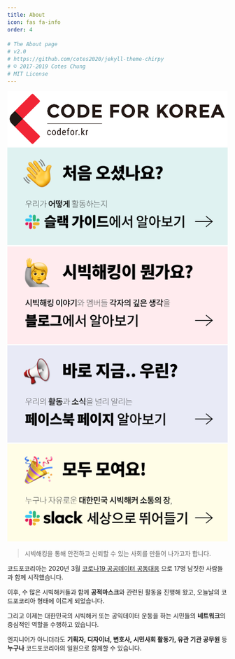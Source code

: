 ```yaml
---
title: About
icon: fas fa-info
order: 4

# The About page
# v2.0
# https://github.com/cotes2020/jekyll-theme-chirpy
# © 2017-2019 Cotes Chung
# MIT License
---
```



<div class="row mb-3">
<div class="col-7"><a target="_blank" class="img-hyperlink" href="https://codefor.kr"><img src="/assets/img/about/Codeforkorea_logo_-2_1000px.png" alt="코드포코리아 홈페이지 바로가기"></a></div>
<div class="col-6" style="padding:0"><a target="_blank" class="img-hyperlink" href="https://codefor.kr/wiki/%EC%8A%AC%EB%9E%99_%EA%B0%80%EC%9D%B4%EB%93%9C"><img style="padding: 0;" src="/assets/img/about/슬랙가이드.png" alt="우리가 어떻게 활동하는지 슬랙 가이드에서 알아보기"></a> </div>
<div class="col-6" style="padding:0"><a target="_blank" class="img-hyperlink" href="https://blog.codefor.kr"><img style="padding: 0;" src="/assets/img/about/블로그.png" alt="시빅해킹 이야기와 멤버들 각자의 깊은 생각을 블로그에서 알아보기"></a> </div>
<div class="col-6" style="padding:0"><a target="_blank" class="img-hyperlink" href="https://www.facebook.com/code.for.korea"><img style="padding: 0;" src="/assets/img/about/페이스북.png" alt="우리의 활동과 소식을 널리 알리는 페이스북 페이지 알아보기"></a> </div>
<div class="col-6" style="padding:0"><a target="_blank" class="img-hyperlink" href="http://bit.ly/codeforkorea"><img style="padding: 0;" src="/assets/img/about/슬랙.png" alt="누구나 자유로운 대한민국 시빅해커 소통의 장, 슬랙 세상으로 뛰어들기"></a> </div>
</div>

> 시빅해킹을 통해 안전하고 신뢰할 수 있는 사회를 만들어 나가고자 합니다.

코드포코리아는 2020년 3월 [코로나19 공공데이터 공동대응](https://codefor.kr/wiki/%EC%BD%94%EB%A1%9C%EB%82%9819_%EA%B3%B5%EA%B3%B5%EB%8D%B0%EC%9D%B4%ED%84%B0_%EA%B3%B5%EB%8F%99%EB%8C%80%EC%9D%91) 으로 17명 남짓한 사람들과 함께 시작했습니다. 

이후, 수 많은 시빅해커들과 함께 **공적마스크**와 관련된 활동을 진행해 왔고, 오늘날의 코드포코리아 형태에 이르게 되었습니다.

그리고 이제는 대한민국의 시빅해커 또는 공익데이터 운동을 하는 시민들의 **네트워크**의 중심적인 역할을 수행하고 있습니다.

엔지니어가 아니더라도 **기획자, 디자이너, 변호사, 시민사회 활동가, 유관 기관 공무원** 등 **누구나** 코드포코리아의 일원으로 함께할 수 있습니다.
